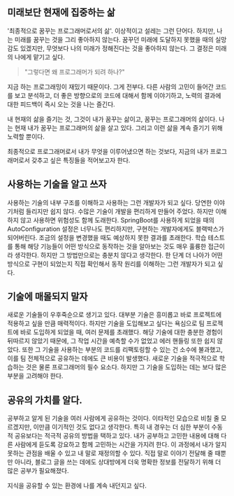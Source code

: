 ## 미래보단 현재에 집중하는 삶

'최종적으로 꿈꾸는 프로그래머로서의 삶'. 이상적이고 설레는 그런 단어다. 하지만, 나는 미래를 꿈꾸는 것을 그리 좋아하지 않는다. 꿈꾸던 미래에 도달하지 못했을 때의 실망감도 있겠지만, 무엇보다 나의 미래가 정해진다는 것을 좋아하지 않는다. 그 결정은 미래의 나에게 맡기고 싶다.

> "그렇다면 왜 프로그래머가 되려 하나?"

지금 하는 프로그래밍이 재밌기 때문이다. 그게 전부다. 다른 사람의 고민이 들어간 코드를 보고 분석하고, 더 좋은 방향으로의 코드에 대해서 함께 이야기하고, 노력의 결과에 대한 피드백이 즉시 오는 것을 나는 즐긴다.

내 현재의 삶을 즐기는 것, 그것이 내가 꿈꾸는 삶이고, 꿈꾸는 프로그래머의 삶이다. 나는 현재 내가 꿈꾸는 프로그래머의 삶을 살고 있다. 그리고 이런 삶을 계속 즐기기 위해 노력할 뿐이다.

최종적으로 프로그래머로서 내가 무엇을 이루어냈으면 하는 것보다, 지금의 내가 프로그래머로서 갖추고 싶은 특징들을 적어보고자 한다.

## 사용하는 기술을 알고 쓰자

사용하는 기술의 내부 구조를 이해하고 사용하는 그런 개발자가 되고 싶다. 당연한 이야기처럼 들리지만 쉽지 않다. 수많은 기술이 개발을 편리하게 만들어 주었다. 하지만 이해하지 않고 사용하면 위험성도 함께 도래한다. SpringBoot를 사용하게 되었을 때의 AutoConfiguration 설정은 너무나도 편리하지만, 구현하는 개발자에게도 블랙박스가 되어버린다. 조금의 설정을 변경했을 때도 예상하지 못한 결과를 초래한다. 학습 테스트를 통해 해당 기능들이 어떤 방식으로 동작하는 것을 알아보는 것도 매우 훌륭한 접근이라 생각한다. 하지만 그 방법만으로는 충분치 않다고 생각한다. 한 단계 더 나아가 어떤 방식으로 구현이 되었는지 직접 확인해서 동작 원리를 이해하는 그런 개발자가 되고 싶다.

## 기술에 매몰되지 말자

새로운 기술들이 우후죽순으로 생기고 있다. 대부분 기술은 흥미롭고 바로 프로젝트에 적용하고 싶을 만큼 매력적이다. 하지만 기술을 도입해보고 싶다는 욕심으로 팀 프로젝트에 바로 도입하게 되었을 때, 여러 문제를 초래했다. 해당 기술에 대한 충분한 경험이 뒤따르지 않았기 때문에, 그 작업 시간을 예측할 수가 없었고 에러 핸들링 또한 쉽지 않았다. 또한 그 기술을 사용하는 부분의 코드를 리팩토링할 수 있는 건 소수에 불과했고, 이를 팀 전체적으로 공유하는 데에도 큰 비용이 발생했다. 새로운 기술을 적극적으로 학습하는 것은 물론 프로그래머의 필수 요소다. 하지만 그 기술을 도입하는 데는 보다 많은 부분을 고려해야 한다.

## 공유의 가치를 알다.

공부하고 알게 된 기술을 여러 사람에게 공유하는 것이다. 이타적인 모습으로 비칠 줄 모르겠지만, 이만큼 이기적인 것도 없다고 생각한다. 특히 내 경우는 더 심한 부분이 수동적 공유보다는 적극적 공유의 방법을 택하고 있다. 내가 공부하고 고민한 내용에 대해 다른 사람에게 듣도록 강요하고 함께 고민하는 시간을 가지려 한다. 이 과정에서 내가 알지 못하는 관점을 배울 수 있고 내 말로 재정의할 수 있다. 직접 말로 이야기 전달해 줄 때뿐만 아니라, 블로그 글을 쓰는 데에도 상대방에게 더욱 명확한 정보를 전달하기 위해 더 많은 공부가 필요해졌다.

지식을 공유할 수 있는 환경에 나를 계속 내던지고 싶다.
